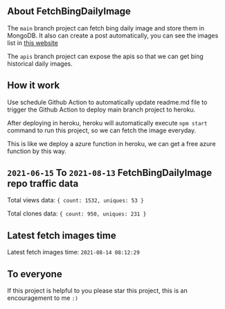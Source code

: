 ## About FetchBingDailyImage

The `main` branch project can fetch bing daily image and store them in MongoDB.
It also can create a post automatically, you can see the images list in [this website](https://oursalbum.netlify.app)

The `apis` branch project can expose the apis so that we can get bing historical daily images.

## How it work

Use schedule Github Action to automatically update readme.md file to trigger the Github Action to deploy main branch project to heroku.

After deploying in heroku, heroku will automatically execute `npm start` command to run this project, so we can fetch the image everyday.

This is like we deploy a azure function in heroku, we can get a free azure function by this way.

## `2021-06-15` To `2021-08-13` FetchBingDailyImage repo traffic data

Total views data: `{ count: 1532, uniques: 53 }`

Total clones data: `{ count: 950, uniques: 231 }`

## Latest fetch images time

Latest fetch images time: `2021-08-14 08:12:29`

## To everyone

If this project is helpful to you please star this project, this is an encouragement to me `:)`



